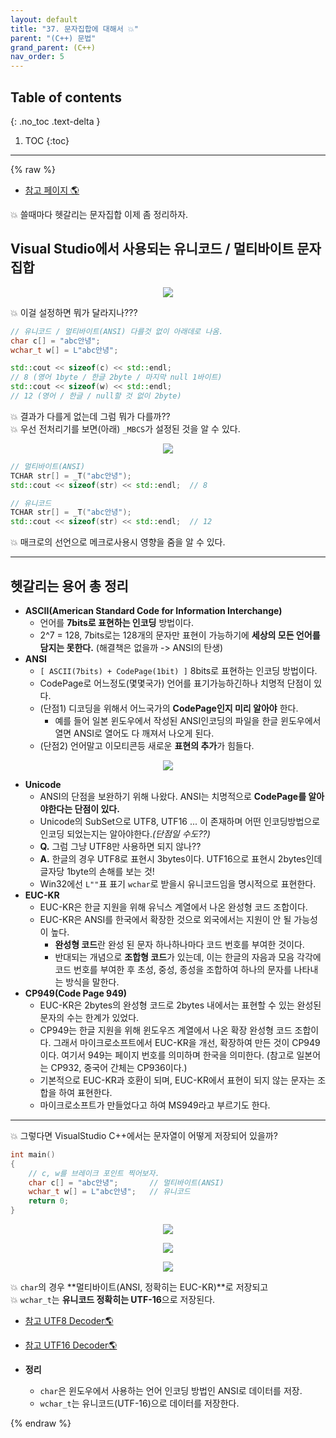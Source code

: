 ```yaml
---
layout: default
title: "37. 문자집합에 대해서 💥"
parent: "(C++) 문법"
grand_parent: (C++)
nav_order: 5
---
```


## Table of contents
{: .no_toc .text-delta }

1. TOC
{:toc}

---

{% raw %}

* [참고 페이지 🌎](https://taehyungs-programming-blog.github.io/blog/docs/cpp/win32api/2022-01-13-win32-7/#unicode%EC%97%90-%EA%B4%80%ED%95%98%EC%97%AC)

💥 쓸때마다 헷갈리는 문자집합 이제 좀 정리하자.

## Visual Studio에서 사용되는 유니코드 / 멀티바이트 문자집합

<p align="center">
  <img src="https://taehyungs-programming-blog.github.io/blog/assets/images/cpp/cpp/37-1.png"/>
</p>

💥 이걸 설정하면 뭐가 달라지나???

```cpp
// 유니코드 / 멀티바이트(ANSI) 다를것 없이 아래데로 나옴.
char c[] = "abc안녕";
wchar_t w[] = L"abc안녕";

std::cout << sizeof(c) << std::endl;
// 8 (영어 1byte / 한글 2byte / 마지막 null 1바이트)
std::cout << sizeof(w) << std::endl;
// 12 (영어 / 한글 / null할 것 없이 2byte)
```

💥 결과가 다를게 없는데 그럼 뭐가 다를까??<br>
💥 우선 전처리기를 보면(아래) `_MBCS`가 설정된 것을 알 수 있다.

<p align="center">
  <img src="https://taehyungs-programming-blog.github.io/blog/assets/images/cpp/cpp/37-2.png"/>
</p>

```cpp
// 멀티바이트(ANSI)
TCHAR str[] = _T("abc안녕");
std::cout << sizeof(str) << std::endl;  // 8

// 유니코드
TCHAR str[] = _T("abc안녕");
std::cout << sizeof(str) << std::endl;  // 12
```

💥 매크로의 선언으로 메크로사용시 영향을 줌을 알 수 있다.

---

## 헷갈리는 용어 총 정리

* **ASCII(American Standard Code for Information Interchange)**
    * 언어를 **7bits로 표현하는 인코딩** 방법이다.
    * 2^7 = 128, 7bits로는 128개의 문자만 표현이 가능하기에 **세상의 모든 언어를 담지는 못한다.** (해결책은 없을까 -> ANSI의 탄생)
* **ANSI**
    * `[ ASCII(7bits) + CodePage(1bit) ]` 8bits로 표현하는 인코딩 방법이다.
    * CodePage로 어느정도(몇몇국가) 언어를 표기가능하긴하나 치명적 단점이 있다.
    * (단점1) 디코딩을 위해서 어느국가의 **CodePage인지 미리 알아야** 한다.
        * 예를 들어 일본 윈도우에서 작성된 ANSI인코딩의 파일을 한글 윈도우에서 열면 ANSI로 열어도 다 깨져서 나오게 된다.
    * (단점2) 언어말고 이모티콘등 새로운 **표현의 추가**가 힘들다.

<p align="center">
  <img src="https://taehyungs-programming-blog.github.io/blog/assets/images/cpp/cpp/37-3.png"/>
</p>

* **Unicode**
    * ANSI의 단점을 보완하기 위해 나왔다. ANSI는 치명적으로 **CodePage를 알아야한다는 단점이 있다.**
    * Unicode의 SubSet으로 UTF8, UTF16 ... 이 존재하며 어떤 인코딩방법으로 인코딩 되었는지는 알아야한다.*(단점일 수도??)*
    * **Q.** 그럼 그냥 UTF8만 사용하면 되지 않나??
    * **A.** 한글의 경우 UTF8로 표현시 3bytes이다. UTF16으로 표현시 2bytes인데 글자당 1byte의 손해를 보는 것!
    * Win32에선 `L""`표 표기 `wchar`로 받을시 유니코드임을 명시적으로 표현한다.
* **EUC-KR**
    * EUC-KR은 한글 지원을 위해 유닉스 계열에서 나온 완성형 코드 조합이다.
    * EUC-KR은 ANSI를 한국에서 확장한 것으로 외국에서는 지원이 안 될 가능성이 높다.
        * **완성형 코드**란 완성 된 문자 하나하나마다 코드 번호를 부여한 것이다.
        * 반대되는 개념으로 **조합형 코드**가 있는데, 이는 한글의 자음과 모음 각각에 코드 번호를 부여한 후 초성, 중성, 종성을 조합하여 하나의 문자를 나타내는 방식을 말한다.
* **CP949(Code Page 949)**
    * EUC-KR은 2bytes의 완성형 코드로 2bytes 내에서는 표현할 수 있는 완성된 문자의 수는 한계가 있었다.
    * CP949는 한글 지원을 위해 윈도우즈 계열에서 나온 확장 완성형 코드 조합이다. 그래서 마이크로소프트에서 EUC-KR을 개선, 확장하여 만든 것이 CP949 이다. 여기서 949는 페이지 번호를 의미하며 한국을 의미한다. (참고로 일본어는 CP932, 중국어 간체는 CP936이다.)
    * 기본적으로 EUC-KR과 호환이 되며, EUC-KR에서 표현이 되지 않는 문자는 조합을 하여 표현한다.
    * 마이크로소프트가 만들었다고 하여 MS949라고 부르기도 한다.

---

💥 그렇다면 VisualStudio C++에서는 문자열이 어떻게 저장되어 있을까?

```cpp
int main()
{
    // c, w를 브레이크 포인트 찍어보자.
    char c[] = "abc안녕";       // 멀티바이트(ANSI)
    wchar_t w[] = L"abc안녕";   // 유니코드
    return 0;
}
```

<p align="center">
  <img src="https://taehyungs-programming-blog.github.io/blog/assets/images/cpp/cpp/37-4.png"/>
</p>

<p align="center">
  <img src="https://taehyungs-programming-blog.github.io/blog/assets/images/cpp/cpp/37-5.png"/>
</p>

<p align="center">
  <img src="https://taehyungs-programming-blog.github.io/blog/assets/images/cpp/cpp/37-6.png"/>
</p>

💥 `char`의 경우 **멀티바이트(ANSI, 정확히는 EUC-KR)**로 저장되고<br>
💥 `wchar_t`는 **유니코드 정확히는 UTF-16**으로 저장된다.

* [참고 UTF8 Decoder🌎](https://mothereff.in/)
* [참고 UTF16 Decoder🌎](https://convertcodes.com/utf16-encode-decode-convert-string/)

* **정리** 
    * `char`은 윈도우에서 사용하는 언어 인코딩 방법인 ANSI로 데이터를 저장.
    * `wchar_t`는 유니코드(UTF-16)으로 데이터를 저장한다.

{% endraw %}